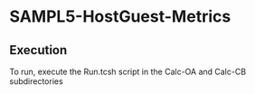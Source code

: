 # SAMPL5-HostGuest-Metrics
## Execution
To run, execute the Run.tcsh script in the Calc-OA and Calc-CB subdirectories
